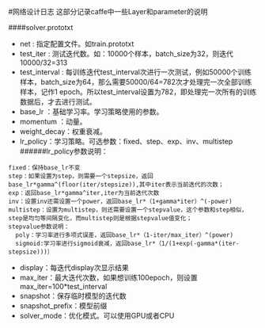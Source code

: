 #网络设计日志
这部分记录caffe中一些Layer和parameter的说明

####solver.prototxt
* net : 指定配置文件。如train.prototxt
* test_iter :  测试迭代数。如：10000个样本，batch_size为32，则迭代10000/32=313
* test_interval :  每训练迭代test_interval次进行一次测试，例如50000个训练样本，batch_size为64，那么需要50000/64=782次才处理完一次全部训练样本，记作1 epoch。所以test_interval设置为782，即处理完一次所有的训练数据后，才去进行测试。
* base_lr ：基础学习率。学习策略使用的参数。
* momentum ：动量。
* weight_decay：权重衰减。
* lr_policy：学习策略。可选参数：fixed、step、exp、inv、multistep
######lr_policy参数说明：
```
fixed：保持base_lr不变
step：如果设置为step，则需要一个stepsize，返回        
base_lr*gamma^(floor(iter/stepsize)),其中iter表示当前迭代的次数；
exp：返回base_lr*gamma^iter,iter为当前迭代次数
inv：设置inv还需设置一个power，返回base_lr*（1+gamma*iter）^(-power)
multistep：设置为multistep，则还需要设置一个stepvalue，这个参数和step相似，step是均匀等间隔变化，而multistep则是根据stepvalue值变化；
stepvalue参数说明：
  poly：学习率进行多项式误差，返回base_lr*（1-iter/max_iter）^(power)
  sigmoid:学习率进行sigmoid衰减，返回base_lr*（1/(1+exp(-gamma*(iter-stepsize)))）
```
* display：每迭代display次显示结果
* max_iter：最大迭代次数，如果想训练100epoch，则设置max_iter=100*test_interval
* snapshot：保存临时模型的迭代数
* snapshot_prefix：模型前缀
* solver_mode：优化模式。可以使用GPU或者CPU
